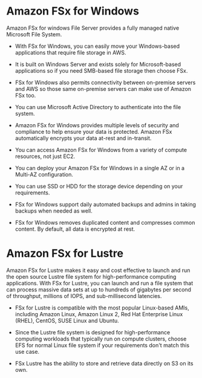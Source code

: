# Amazon FSx for Windows

Amazon FSx for windows File Server provides a fully managed native Microsoft File System. 

- With FSx for Windows, you can easily move your Windows-based applications that require file storage in AWS.

- It is built on Windows Server and exists solely for Microsoft-based applications so if you need SMB-based file storage then choose FSx.

- FSx for Windows also permits connectivity between on-premise servers and AWS so those same on-premise servers can make use of Amazon FSx too.

- You can use Microsoft Active Directory to authenticate into the file system.

- Amazon FSx for Windows provides multiple levels of security and compliance to help ensure your data is protected. Amazon FSx automatically encrypts your data at-rest and in-transit.
  
- You can access Amazon FSx for Windows from a variety of compute resources, not just EC2.

- You can deploy your Amazon FSx for Windows in a single AZ or in a Multi-AZ configuration.

- You can use SSD or HDD for the storage device depending on your requirements.

- FSx for Windows support daily automated backups and admins in taking backups when needed as well.

- FSx for Windows removes duplicated content and compresses common content. By default, all data is encrypted at rest.


# Amazon FSx for Lustre

Amazon FSx for Lustre makes it easy and cost effective to launch and run the open source Lustre file system for high-performance computing applications. With FSx for Lustre, you can launch and run a file system that can process massive data sets at up to hundreds of gigabytes per second of throughput, millions of IOPS, and sub-millisecond latencies.

- FSx for Lustre is compatible with the most popular Linux-based AMIs, including Amazon Linux, Amazon Linux 2, Red Hat Enterprise Linux (RHEL), CentOS, SUSE Linux and Ubuntu.

- Since the Lustre file system is designed for high-performance computing workloads that typically run on compute clusters, choose EFS for normal Linux file system if your requirements don't match this use case.

- FSx Lustre has the ability to store and retrieve data directly on S3 on its own.

